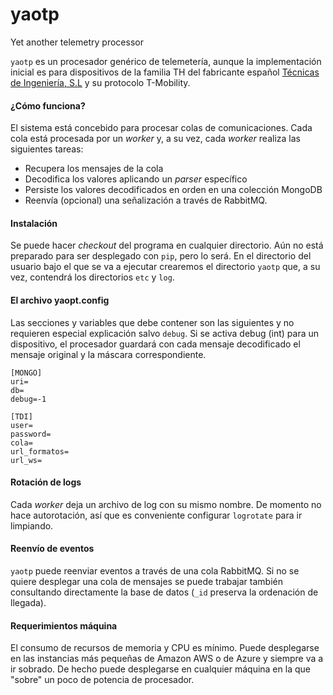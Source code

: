 # yaotp
Yet another telemetry processor

`yaotp` es un procesador genérico de telemetería, aunque la implementación
inicial es para dispositivos de la familia TH del fabricante español
[Técnicas de Ingeniería, S.L](https://gesinflot.com/) y su protocolo
T-Mobility.

#### ¿Cómo funciona?

El sistema está concebido para procesar colas de comunicaciones. Cada cola
está procesada por un _worker_ y, a su vez, cada _worker_ realiza las 
siguientes tareas:

- Recupera los mensajes de la cola
- Decodifica los valores aplicando un _parser_ específico
- Persiste los valores decodificados en orden en una colección MongoDB
- Reenvía (opcional) una señalización a través de RabbitMQ.

#### Instalación

Se puede hacer _checkout_ del programa en cualquier directorio. Aún no está
preparado para ser desplegado con `pip`, pero lo será. En el directorio del
usuario bajo el que se va a ejecutar crearemos el directorio `yaotp` que, 
a su vez, contendrá los directorios `etc` y `log`.

#### El archivo yaopt.config

Las secciones y variables que debe contener son las siguientes y no requieren
especial explicación salvo `debug`. Si se activa debug (int) para un 
dispositivo, el procesador guardará con cada mensaje decodificado el mensaje
original y la máscara correspondiente.

```
[MONGO]
uri=
db=
debug=-1

[TDI]
user=
password=
cola=
url_formatos=
url_ws=
```

#### Rotación de logs

Cada _worker_ deja un archivo de log con su mismo nombre. De momento no hace
autorotación, así que es conveniente configurar `logrotate` para ir limpiando.

#### Reenvío de eventos

`yaotp` puede reenviar eventos a través de una cola RabbitMQ. Si no se quiere
desplegar una cola de mensajes se puede trabajar también consultando
directamente la base de datos (`_id` preserva la ordenación de llegada).

#### Requerimientos máquina

El consumo de recursos de memoria y CPU es mínimo. Puede desplegarse en las
instancias más pequeñas de Amazon AWS o de Azure y siempre va a ir sobrado.
De hecho puede desplegarse en cualquier máquina en la que "sobre" un poco de
potencia de procesador.

